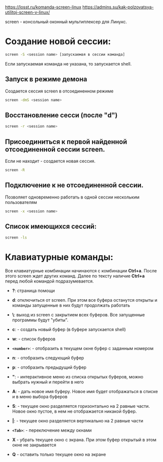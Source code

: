 https://losst.ru/komanda-screen-linux
https://admins.su/kak-polzovatsya-utilitoj-screen-v-linux/

screen - консольный оконный мультиплексер для Линукс.
# Создание новой сессии:
```bash
screen -S <session name> [запускаемая в сессии команда]
```
Если запускаемая команда не указана, то запускается shell.

## Запуск в режиме демона
Создается сессия screen в отсоединенном режиме
```bash
screen -dmS <session name>
```
## Восстановление сесси (после "d")
```bash
screen -r <session name>
```
## Присоединиться к первой найденной отсоединенной сессии screen.
Если не находит - создается новая сессия.
```bash
screen -R
```
## Подключение к не отсоединенной сессии. 
Позволяет одновременно работать в одной сессии нескольким пользователям
```bash
screen -x <session name>
```
## Список имеющихся сессий:
```bash
screen -ls
```
# Клавиатурные команды:
Все клавиатурные комбинации начинаются с комбинации **Ctrl+a**. После этого screen ждет других команд. Далее по тексту наличие **Ctrl+a** перед любой командой подразумевается.

- **?**: страница помощи
- **d**: отключиться от screen. При этом все буфера останутся открыты и команды запущенные в них будут продолжать работать
- **\\**:  выход из screen с закрытием всех буферов. Все запущенные программы будут "убиты".

- **c**: - создать новый буфер (в буфере запускается shell)
- **w**:	- список буферов
- **`<number>`**:   - отобразить в текущем окне буфер с заданным номером
- **n**: - отобразить следующий буфер
- **p**: - отобразить предыдущий буфер
- **"**: - интерактивное меню из списка открытых буферов, можно выбрать нужный и перейти в него
- **A**: - дать новое имя буферу. Новое имя будет отображаться в списке и в меню выбора буферов

- **S**:   - текущее окно разделяется горизонтально на 2 равные части. Новое окно пустое, в нем не отображается никакой буфер.
- **|**:   - текущее окно разделяется вертикально на 2 равные части
- **``<Tab>``**: - переключение между окнами
- **X**   - убрать текущее окно с экрана. При этом буфер открытый в этом окне не закрывается
- **Q**   - оставить только текущее окно на экране
